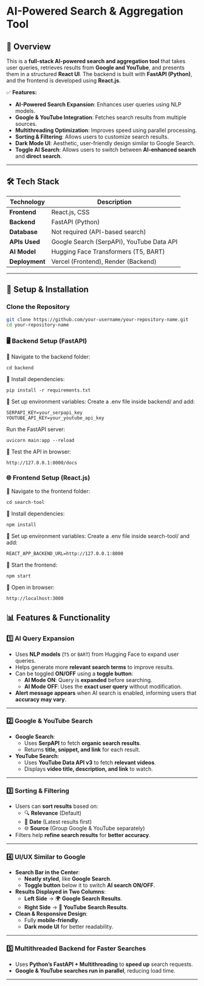 # **AI-Powered Search & Aggregation Tool**

## **🌟 Overview**
This is a **full-stack AI-powered search and aggregation tool** that takes user queries, retrieves results from **Google and YouTube**, and presents them in a structured **React UI**. The backend is built with **FastAPI (Python)**, and the frontend is developed using **React.js**.

✅ **Features:**
- **AI-Powered Search Expansion**: Enhances user queries using NLP models.
- **Google & YouTube Integration**: Fetches search results from multiple sources.
- **Multithreading Optimization**: Improves speed using parallel processing.
- **Sorting & Filtering**: Allows users to customize search results.
- **Dark Mode UI**: Aesthetic, user-friendly design similar to Google Search.
- **Toggle AI Search**: Allows users to switch between **AI-enhanced search** and **direct search**.

---

## **🛠️ Tech Stack**
| Technology  | Description  |
|-------------|-------------|
| **Frontend**  | React.js, CSS |
| **Backend**  | FastAPI (Python) |
| **Database** | Not required (API-based search) |
| **APIs Used** | Google Search (SerpAPI), YouTube Data API |
| **AI Model** | Hugging Face Transformers (T5, BART) |
| **Deployment** | Vercel (Frontend), Render (Backend) |

---

## **🚀 Setup & Installation**

### **Clone the Repository**
```sh
git clone https://github.com/your-username/your-repository-name.git
cd your-repository-name
```

### **🖥️ Backend Setup (FastAPI)**

📌 Navigate to the backend folder:
```
cd backend
```
📌 Install dependencies: 
```
pip install -r requirements.txt
```
📌 Set up environment variables:
Create a .env file inside backend/ and add:
```
SERPAPI_KEY=your_serpapi_key
YOUTUBE_API_KEY=your_youtube_api_key
```
Run the FastAPI server:
```
uvicorn main:app --reload
```
📌 Test the API in browser:
```
http://127.0.0.1:8000/docs
```
### **🌐 Frontend Setup (React.js)**

📌 Navigate to the frontend folder:
```
cd search-tool
```
📌 Install dependencies:
```
npm install
```
📌 Set up environment variables:
Create a .env file inside search-tool/ and add:
```
REACT_APP_BACKEND_URL=http://127.0.0.1:8000
```
📌 Start the frontend:
```
npm start
```
📌 Open in browser:
```
http://localhost:3000
```
## **📊 Features & Functionality**

### **1️⃣ AI Query Expansion**
- Uses **NLP models** (`T5` or `BART`) from Hugging Face to expand user queries.
- Helps generate more **relevant search terms** to improve results.
- Can be toggled **ON/OFF** using a **toggle button**:
  - **AI Mode ON**: Query is **expanded** before searching.
  - **AI Mode OFF**: Uses the **exact user query** without modification.
- **Alert message appears** when AI search is enabled, informing users that **accuracy may vary**.

---

### **2️⃣ Google & YouTube Search**
- **Google Search**:
  - Uses **SerpAPI** to fetch **organic search results**.
  - Returns **title, snippet, and link** for each result.
- **YouTube Search**:
  - Uses **YouTube Data API v3** to fetch **relevant videos**.
  - Displays **video title, description, and link** to watch.

---

### **3️⃣ Sorting & Filtering**
- Users can **sort results** based on:
  - 🔍 **Relevance** (Default)
  - 📅 **Date** (Latest results first)
  - 🌐 **Source** (Group Google & YouTube separately)
- Filters help **refine search results** for **better accuracy**.

---

### **4️⃣ UI/UX Similar to Google**
- **Search Bar in the Center**:  
  - **Neatly styled**, like **Google Search**.
  - **Toggle button** below it to switch **AI search ON/OFF**.
- **Results Displayed in Two Columns**:
  - **Left Side** → 🌍 **Google Search Results**.
  - **Right Side** → 🎥 **YouTube Search Results**.
- **Clean & Responsive Design**:
  - Fully **mobile-friendly**.
  - **Dark mode UI** for better readability.

---

### **5️⃣ Multithreaded Backend for Faster Searches**
- Uses **Python’s FastAPI + Multithreading** to **speed up** search requests.
- **Google & YouTube searches run in parallel**, reducing load time.

---








